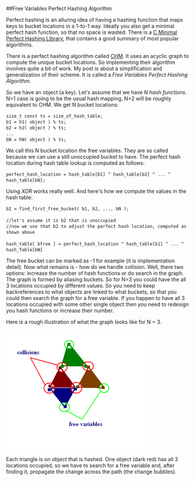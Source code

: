 ##Free Variables Perfect Hashing Algorithm

  Perfect hashing is an alluring idea of having a hashing function that maps keys to 
  bucket locations in a 1-to-1 way. Ideally you also get a minimal perfect hash function,
  so that no space is wasted. There is a [C Minimal Perfect Hashing Library](http://cmph.sourceforge.net/),
  that contains a good summary of most popular algorithms.

  There is a perfect hashing algorithm called [CHM](http://cmph.sourceforge.net/chm.html).
  It uses an acyclic graph to compute the unique bucket locations. So implementing their algorithm involves 
  quite a bit of work. My post is about a simplification and generalization of their scheme. It is called
  a *Free Variables Perfect Hashing Algorithm*.

  So we have an object (a key). Let's assume that we have _N hash functions_. N=1 case is going to be the usual 
  hash mapping, N=2 will be roughly equivalent to CHM.
  We get N bucket locations:

    size_t const ts = size_of_hash_table;
    b1 = h1( object ) % ts; 
    b2 = h2( object ) % ts; 
    ... 
    bN = hN( object ) % ts;

  We call this N bucket location the free variables. They are so called because we can use a still unoccupied
  bucket to have. The perfect hash location during hash table lookup is computed as follows:

    perfect_hash_location = hash_table[b1] ^ hash_table[b2] ^ ... ^ hash_table[bN];

  Using *XOR* works really well. And here's how we compute the values in the hash table:

    b2 = find_first_free_bucket( b1, b2, ..., bN ); 
    
    //let's assume it is b2 that is unoccupied
    //now we use that b2 to adjust the perfect hash location, computed as shown above

    hash_table[ bfree ] = perfect_hash_location ^ hash_table[b1] ^ ... ^ hash_Table[bN]
    
  The free bucket can be marked as -1 for example (it is implementation detail). Now what remains is - how do
  we handle collision. Well, there two options: increase the number of hash functions or do search in the graph.
  The graph is formed by aliasing buckets. So for N=3 you could have the all 3 locations occupied by different
  values. So you need to keep backreferences to what objects are linked to what buckets, so that you could
  then search the graph for a free variable. If you happen to have all 3 locations occupied with some other 
  single object then you need to redesign you hash functions or increase their number.

  Here is a rough illustration of what the graph looks like for N = 3.
  
  ![](images\free-variables-N3.png "Free Variables Algorithm for N=3")

  Each triangle is on object that is hashed. One object (dark red) has all 3 locations occupied, so we have
  to search for a free variable and, after finding it, propagate the change across the path (the change bubbles).


